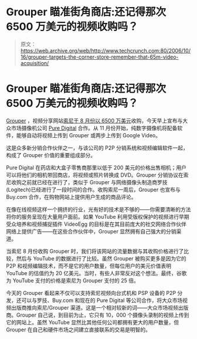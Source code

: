 # Grouper 瞄准街角商店:还记得那次 6500 万美元的视频收购吗？

> 原文：<https://web.archive.org/web/http://www.techcrunch.com:80/2006/10/16/grouper-targets-the-corner-store-remember-that-65m-video-acquisition/>

# Grouper 瞄准街角商店:还记得那次 6500 万美元的视频收购吗？

 [](https://web.archive.org/web/20220813205033/http://www.grouper.com/) [Grouper](https://web.archive.org/web/20220813205033/http://grouper.com/) ，视频分享网站[索尼于 8 月份以 6500 万美元](https://web.archive.org/web/20220813205033/http://www.beta.techcrunch.com/2006/08/22/wow-grouper-sells-for-65-million/)收购，今天早上宣布与大众市场摄像机公司 [Pure Digital](https://web.archive.org/web/20220813205033/http://www.puredigitalinc.com/) 合作。从 11 月份开始，纯数字摄像机将配备软件，能够自动将视频上传到 Grouper 或两步上传到 Google Video。

这是众多新分销合作伙伴之一，与该公司的 P2P 分销系统和视频编辑软件一起，构成了 Grouper 价值的重要组成部分。

Pure Digital 在药店和大盒子零售商那里以低于 200 美元的价格出售相机；用户可以将他们的相机带回商店，将视频或照片转换成 DVD。Grouper 分销协议在索尼收购之前就已经在进行了，类似于 Grouper 与网络摄像头制造商罗技(Logitech)已经进行了一段时间的合作。收购索尼一周后，Grouper 也宣布与 Buy.com 合作，在购物网站上提供用户生成的商品评论。

在像在线视频这样一个拥挤的行业，光有好的技术是不够的——你需要清晰的方法将你的服务呈现在大量用户面前。如果 YouTube 利用受版权保护的视频进行早期受众培养和视频捕捉插件 VideoEgg 的目标是在其目前庞大的社交网络合作伙伴网络上提供广告——在这些合作伙伴中，Grouper 显然拥有自己强大的分销渠道。

当索尼 8 月份收购 Grouper 时，我们将该网站的流量数据与其收购价格进行了比较，然后与 YouTube 的数据进行了比较。虽然 Grouper 被购买更多是因为它的 P2P 和视频编辑技术，而不是它的用户数量，但每位用户的美元价值表明 YouTube 的估值约为 20 亿美元。当时，有些人非常反对这个想法。最终，谷歌为 YouTube 支付的价格是索尼为 Grouper 支付的 25 倍。

今天的 Grouper 看起来不仅可以支持索尼视频向台式机和 PSP 设备的 P2P 分发，还可以与罗技、Buy.com 和现在的 Pure Digital 等公司合作，将大众市场视频出版商推向索尼/Grouper 渠道。这是一个相对较新的词——大众市场视频出版商。Grouper 自己说，到目前为止，它只有 10，000 个摄像头录制的视频上传到它的网站上。虽然 YouTube 显然比其他任何公司都拥有更大的用户数量，但 Grouper 在自己和硬件市场之间建立直接联系的交易是明智的。
